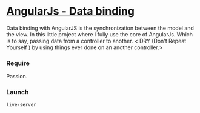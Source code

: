 # [AngularJs - Data binding](https://github.com/uxpaul/angularJS-Fruits)

Data binding with AngularJS is the synchronization between the model and the view.
In this little project where I fully use the core of AngularJs.
Which is to say, passing data from a controller to another.
< DRY (Don't Repeat Yourself ) by using things ever done on an another controller.>

### Require

Passion.

### Launch

 ```
 live-server

 ```
